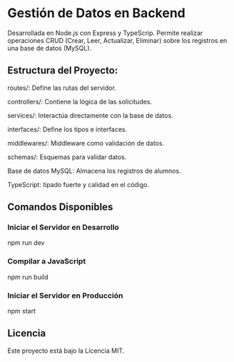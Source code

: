 
# Gestión de Datos en Backend 
Desarrollada en Node.js con Express y TypeScrip. Permite realizar operaciones CRUD (Crear, Leer, Actualizar, Eliminar) sobre los registros en una base de datos (MySQL).

## Estructura del Proyecto:
routes/: Define las rutas del servidor.

controllers/: Contiene la lógica de las solicitudes.

services/: Interactúa directamente con la base de datos.

interfaces/: Define los tipos e interfaces.

middlewares/: Middleware como validación de datos.

schemas/: Esquemas para validar datos.

Base de datos MySQL: Almacena los registros de alumnos.

TypeScript:  tipado fuerte y calidad en el código.

## Comandos Disponibles
### Iniciar el Servidor en Desarrollo
npm run dev
### Compilar a JavaScript
npm run build
### Iniciar el Servidor en Producción
npm start

## Licencia
Este proyecto está bajo la Licencia MIT.

